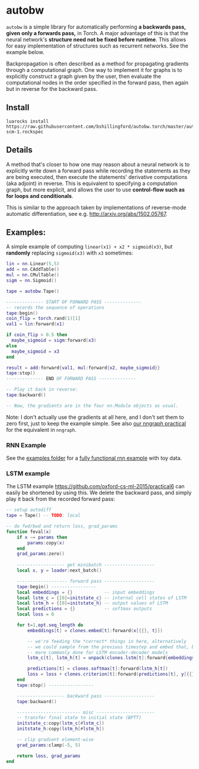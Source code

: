 # autobw
`autobw` is a simple library for automatically performing **a backwards pass, given only a forwards pass,** in Torch. 
 A major advantage of this is that the neural network's **structure need not be fixed before runtime**. This allows for easy implementation of structures such as recurrent networks. See the example below.


Backpropagation is often described as a method for propagating gradients through a computational graph. One way to implement it for graphs is to explicitly construct a graph given by the user, then evaluate the computational nodes in the order specified in the forward pass, then again but in reverse for the backward pass. 

## Install
```
luarocks install https://raw.githubusercontent.com/bshillingford/autobw.torch/master/autobw-scm-1.rockspec
```

## Details
A method that's closer to how one may reason about a neural network is to explicitly write down a forward pass while recording the statements as they are being executed, then execute the statements' derivative computations (aka adjoint) in reverse. This is equivalent to specifying a computation graph, but more explicit, and allows the user to use **control-flow such as for loops and conditionals**.

This is similar to the approach taken by implementations of reverse-mode automatic differentiation, see e.g. <http://arxiv.org/abs/1502.05767>.

## Examples:
A simple example of computing `linear(x1) + x2 * sigmoid(x3)`, but **randomly** replacing `sigmoid(x3)` with `x3` sometimes:
```lua
lin = nn.Linear(5,5)
add = nn.CAddTable()
mul = nn.CMulTable()
sigm = nn.Sigmoid()

tape = autobw.Tape()

-------------- START OF FORWARD PASS --------------
-- records the sequence of operations
tape:begin()
coin_flip = torch.rand(1)[1]
val1 = lin:forward(x1)

if coin_flip > 0.5 then
  maybe_sigmoid = sigm:forward(x3)
else
  maybe_sigmoid = x3
end

result = add:forward{val1, mul:forward{x2, maybe_sigmoid}}
tape:stop()
-------------- END OF FORWARD PASS --------------

-- Play it back in reverse:
tape:backward()

-- Now, the gradients are in the four nn.Module objects as usual.
```

Note: I don't actually use the gradients at all here, and I don't set them to zero first, just to keep the example simple.
See also [our nngraph practical](https://github.com/oxford-cs-ml-2015/practical5/blob/master/practical5.pdf) for the equivalent in `nngraph`.


### RNN Example

See the [examples folder](examples/) for a [fully functional rnn example](examples/rnn_example.lua) with toy data.

### LSTM example
The LSTM example <https://github.com/oxford-cs-ml-2015/practical6> can easily be shortened by using this. We delete the backward pass, and simply play it back from the recorded forward pass:
```lua
-- setup autodiff
tape = Tape() -- TODO: local

-- do fwd/bwd and return loss, grad_params
function feval(x)
    if x ~= params then
        params:copy(x)
    end
    grad_params:zero()
    
    ------------------ get minibatch -------------------
    local x, y = loader:next_batch()

    ------------------- forward pass -------------------
    tape:begin() -----------------
    local embeddings = {}            -- input embeddings
    local lstm_c = {[0]=initstate_c} -- internal cell states of LSTM
    local lstm_h = {[0]=initstate_h} -- output values of LSTM
    local predictions = {}           -- softmax outputs
    local loss = 0

    for t=1,opt.seq_length do
        embeddings[t] = clones.embed[t]:forward(x[{{}, t}])

        -- we're feeding the *correct* things in here, alternatively
        -- we could sample from the previous timestep and embed that, but that's
        -- more commonly done for LSTM encoder-decoder models
        lstm_c[t], lstm_h[t] = unpack(clones.lstm[t]:forward{embeddings[t], lstm_c[t-1], lstm_h[t-1]})

        predictions[t] = clones.softmax[t]:forward(lstm_h[t])
        loss = loss + clones.criterion[t]:forward(predictions[t], y[{{}, t}])
    end
    tape:stop() -----------------

    ------------------ backward pass -------------------
    tape:backward()

    ------------------------ misc ----------------------
    -- transfer final state to initial state (BPTT)
    initstate_c:copy(lstm_c[#lstm_c])
    initstate_h:copy(lstm_h[#lstm_h])

    -- clip gradient element-wise
    grad_params:clamp(-5, 5)

    return loss, grad_params
end
```
